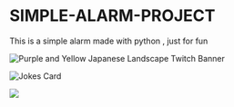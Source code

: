 # SIMPLE-ALARM-PROJECT
This is a simple alarm made with python , just for fun

![Purple and Yellow Japanese Landscape Twitch Banner](https://github.com/slayerx-ekx/SIMPLE-ALARM-PROJECT/assets/155826497/e3f15723-14db-44be-b8df-4d352e6af186)


<!-- HTML -->
<img src="https://readme-jokes.vercel.app/api" alt="Jokes Card" />

![](https://komarev.com/ghpvc/?username=slayerx-ekx)
